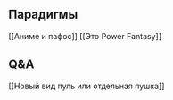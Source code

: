 ## Парадигмы
[[Аниме и пафос]]
[[Это Power Fantasy]]
## Q&A
[[Новый вид пуль или отдельная пушка]]


